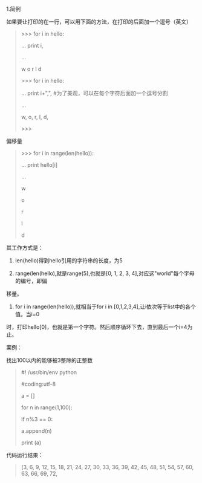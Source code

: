 1.简例

如果要让打印的在一行，可以用下面的方法，在打印的后面加一个逗号（英文）

> &gt;&gt;&gt; for i in hello:
>
> ... print i,
>
> ...
>
> w o r l d
>
> &gt;&gt;&gt; for i in hello:
>
> ... print i+",", \#为了美观，可以在每个字符后面加一个逗号分割
>
> ...
>
> w, o, r, l, d,
>
> &gt;&gt;&gt;

偏移量

> &gt;&gt;&gt; for i in range\(len\(hello\)\):
>
> ... print hello\[i\]
>
> ...
>
> w
>
> o
>
> r
>
> l
>
> d

其工作方式是：

1. len\(hello\)得到hello引用的字符串的长度，为5

2. range\(len\(hello\),就是range\(5\),也就是\[0, 1, 2, 3, 4\],对应这"world"每个字母的编号，即偏

移量。

1. for i in range\(len\(hello\)\),就相当于for i in \[0,1,2,3,4\],让i依次等于list中的各个值。当i=0

时，打印hello\[0\]，也就是第一个字符。然后顺序循环下去，直到最后一个i=4为止。

案例：

找出100以内的能够被3整除的正整数

> \#! /usr/bin/env python
>
> \#coding:utf-8
>
> a = \[\]
>
> for n in range\(1,100\):
>
> if n%3 == 0:
>
> a.append\(n\)
>
> print \(a\)

代码运行结果：

> \[3, 6, 9, 12, 15, 18, 21, 24, 27, 30, 33, 36, 39, 42, 45, 48, 51, 54, 57, 60, 63, 66, 69, 72,



